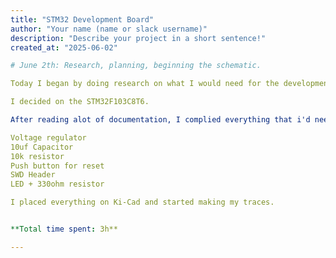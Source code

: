 ```yaml
---
title: "STM32 Development Board"
author: "Your name (name or slack username)"
description: "Describe your project in a short sentence!"
created_at: "2025-06-02"

# June 2th: Research, planning, beginning the schematic. 

Today I began by doing research on what I would need for the development board what model of the STM 32 I would use.

I decided on the STM32F103C8T6. 

After reading alot of documentation, I complied everything that i'd need for my development board:

Voltage regulator
10uf Capacitor
10k resistor 
Push button for reset
SWD Header 
LED + 330ohm resistor 

I placed everything on Ki-Cad and started making my traces. 


**Total time spent: 3h**

---
```

